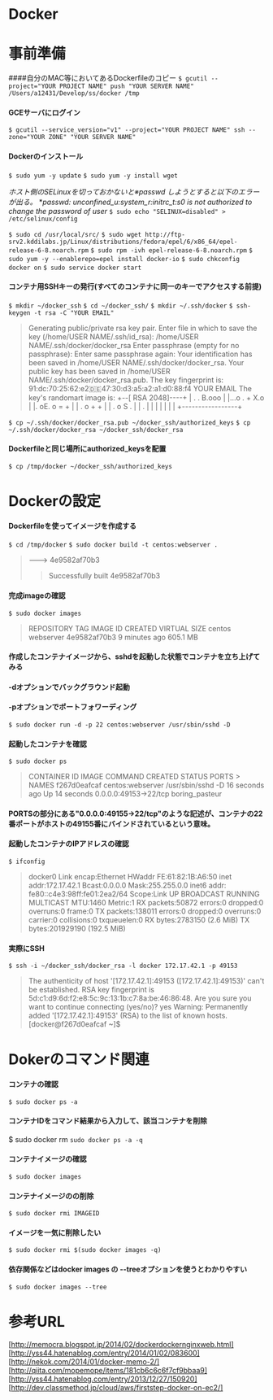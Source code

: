 Docker
======
# 事前準備

####自分のMAC等においてあるDockerfileのコピー
`$ gcutil --project="YOUR PROJECT NAME" push "YOUR SERVER NAME" /Users/a12431/Develop/ss/docker /tmp`

#### GCEサーバにログイン
`$ gcutil --service_version="v1" --project="YOUR PROJECT NAME" ssh --zone="YOUR ZONE" "YOUR SERVER NAME"`

#### Dockerのインストール
`$ sudo yum -y update`
`$ sudo yum -y install wget`

*ホスト側のSELinuxを切っておかないと※passwd しようとすると以下のエラーが出る。*
**passwd: unconfined_u:system_r:initrc_t:s0 is not authorized to change the password of user*
`$ sudo echo "SELINUX=disabled" > /etc/selinux/config`

`$ sudo cd /usr/local/src/`
`$ sudo wget http://ftp-srv2.kddilabs.jp/Linux/distributions/fedora/epel/6/x86_64/epel-release-6-8.noarch.rpm`
`$ sudo rpm -ivh epel-release-6-8.noarch.rpm`
`$ sudo yum -y --enablerepo=epel install docker-io`
`$ sudo chkconfig docker on`
`$ sudo service docker start`

#### コンテナ用SSHキーの発行(すべてのコンテナに同一のキーでアクセスする前提)
`$ mkdir ~/docker_ssh`
`$ cd ~/docker_ssh/`
`$ mkdir ~/.ssh/docker`
`$ ssh-keygen -t rsa -C "YOUR EMAIL"`

> Generating public/private rsa key pair.
> Enter file in which to save the key (/home/USER NAME/.ssh/id_rsa): /home/USER NAME/.ssh/docker/docker_rsa
> Enter passphrase (empty for no passphrase):
> Enter same passphrase again:
> Your identification has been saved in /home/USER NAME/.ssh/docker/docker_rsa.
> Your public key has been saved in /home/USER NAME/.ssh/docker/docker_rsa.pub.
> The key fingerprint is:
> 91:dc:70:25:62:e2:de:47:30:d3:a5:a2:a1:d0:88:f4 YOUR EMAIL
> The key's randomart image is:
> +--[ RSA 2048]----+
> | .    . B.ooo    |
> |...o . + X.o     |
> |. oE. o = +      |
> |   . o + +       |
> |    . o S .      |
> |         .       |
> |                 |
> |                 |
> |                 |
> +-----------------+

`$ cp ~/.ssh/docker/docker_rsa.pub ~/docker_ssh/authorized_keys`
`$ cp ~/.ssh/docker/docker_rsa ~/docker_ssh/docker_rsa`

#### Dockerfileと同じ場所にauthorized_keysを配置
`$ cp /tmp/docker ~/docker_ssh/authorized_keys`

# Dockerの設定

#### Dockerfileを使ってイメージを作成する
`$ cd /tmp/docker`
`$ sudo docker build -t centos:webserver .`
> ---> 4e9582af70b3
>> Successfully built 4e9582af70b3

#### 完成imageの確認
`$ sudo docker images`
> REPOSITORY          TAG                 IMAGE ID            CREATED             VIRTUAL SIZE
> centos              webserver           4e9582af70b3        9 minutes ago       605.1 MB

#### 作成したコンテナイメージから、sshdを起動した状態でコンテナを立ち上げてみる
#### -dオプションでバックグラウンド起動
#### -pオプションでポートフォワーディング
`$ sudo docker run -d -p 22 centos:webserver /usr/sbin/sshd -D`

#### 起動したコンテナを確認
`$ sudo docker ps`
> CONTAINER ID        IMAGE               COMMAND             CREATED             STATUS              PORTS           >         NAMES
> f267d0eafcaf        centos:webserver    /usr/sbin/sshd -D   16 seconds ago      Up 14 seconds       0.0.0.0:49153->22/tcp   boring_pasteur

#### PORTSの部分にある"0.0.0.0:49155->22/tcp"のような記述が、コンテナの22番ポートがホストの49155番にバインドされているという意味。

#### 起動したコンテナのIPアドレスの確認
`$ ifconfig`
> docker0   Link encap:Ethernet  HWaddr FE:61:82:1B:A6:50
          inet addr:172.17.42.1  Bcast:0.0.0.0  Mask:255.255.0.0
          inet6 addr: fe80::c4e3:98ff:fe01:2ea2/64 Scope:Link
          UP BROADCAST RUNNING MULTICAST  MTU:1460  Metric:1
          RX packets:50872 errors:0 dropped:0 overruns:0 frame:0
          TX packets:138011 errors:0 dropped:0 overruns:0 carrier:0
          collisions:0 txqueuelen:0
          RX bytes:2783150 (2.6 MiB)  TX bytes:201929190 (192.5 MiB)


#### 実際にSSH
`$ ssh -i ~/docker_ssh/docker_rsa -l docker 172.17.42.1 -p 49153`
> The authenticity of host '[172.17.42.1]:49153 ([172.17.42.1]:49153)' can't be established.
RSA key fingerprint is 5d:c1:d9:6d:f2:e8:5c:9c:13:1b:c7:8a:be:46:86:48.
Are you sure you want to continue connecting (yes/no)? yes
Warning: Permanently added '[172.17.42.1]:49153' (RSA) to the list of known hosts.
[docker@f267d0eafcaf ~]$

# Dokerのコマンド関連

#### コンテナの確認
`$ sudo docker ps -a`

#### コンテナIDをコマンド結果から入力して、該当コンテナを削除
$ sudo docker rm `sudo docker ps -a -q`

#### コンテナイメージの確認
`$ sudo docker images`

#### コンテナイメージのの削除
`$ sudo docker rmi IMAGEID`

#### イメージを一気に削除したい
`$ sudo docker rmi $(sudo docker images -q)`

#### 依存関係などはdocker images の --treeオプションを使うとわかりやすい
`$ sudo docker images --tree`



# 参考URL
[http://memocra.blogspot.jp/2014/02/dockerdockernginxweb.html]
[http://yss44.hatenablog.com/entry/2014/01/02/083600]
[http://nekok.com/2014/01/docker-memo-2/]
[http://qiita.com/mopemope/items/181cb6c6c6f7cf9bbaa9]
[http://yss44.hatenablog.com/entry/2013/12/27/150920]
[http://dev.classmethod.jp/cloud/aws/firststep-docker-on-ec2/]
